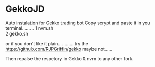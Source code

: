 # GekkoJD
Auto instalation for Gekko trading bot
Copy scrypt and paste it in you terminal.........
1 nvm.sh          
2 gekko.sh

or if you don't like it plain.............try the  https://github.com/RJPGriffin/gekko 
maybe not......

Then repalse the respetory in Gekko & nvm to any other fork.
